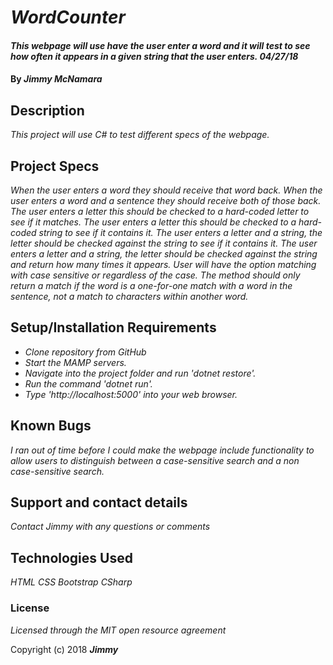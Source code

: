 # _WordCounter_

#### _This webpage will use have the user enter a word and it will test to see how often it appears in a given string that the user enters. 04/27/18_

#### By _**Jimmy McNamara**_

## Description

_This project will use C# to test different specs of the webpage._

## Project Specs

_When the user enters a word they should receive that word back._
_When the user enters a word and a sentence they should receive both of those back._
_The user enters a letter this should be checked to a hard-coded letter to see if it matches._
_The user enters a letter this should be checked to a hard-coded string to see if it contains it._
_The user enters a letter and a string, the letter should be checked against the string to see if it contains it._
_The user enters a letter and a string, the letter should be checked against the string and return how many times it appears._
_User will have the option matching with case sensitive or regardless of the case._
_The method should only return a match if the word is a one-for-one match with a word in the sentence, not a match to characters within another word._

## Setup/Installation Requirements

* _Clone repository from GitHub_
* _Start the MAMP servers._
* _Navigate into the project folder and run 'dotnet restore'._
* _Run the command 'dotnet run'._
* _Type 'http://localhost:5000' into your web browser._

## Known Bugs

_I ran out of time before I could make the webpage include functionality to allow users to distinguish between a case-sensitive search and a non case-sensitive search._

## Support and contact details

_Contact Jimmy with any questions or comments_

## Technologies Used

_HTML_
_CSS_
_Bootstrap_
_CSharp_

### License

*Licensed through the MIT open resource agreement*

Copyright (c) 2018 **_Jimmy_**
